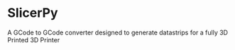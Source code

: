 # SlicerPy
A GCode to GCode converter designed to generate datastrips for a fully 3D Printed 3D Printer
